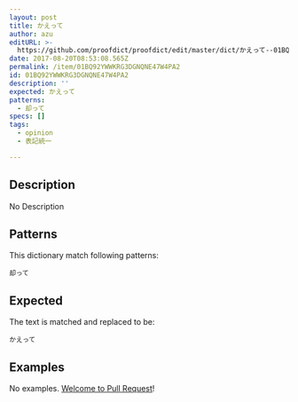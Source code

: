 ```yaml
---
layout: post
title: かえって
author: azu
editURL: >-
  https://github.com/proofdict/proofdict/edit/master/dict/かえって--01BQ92YWWKRG3DGNQNE47W4PA2.yml
date: 2017-08-20T08:53:08.565Z
permalink: /item/01BQ92YWWKRG3DGNQNE47W4PA2
id: 01BQ92YWWKRG3DGNQNE47W4PA2
description: ''
expected: かえって
patterns:
  - 却って
specs: []
tags:
  - opinion
  - 表記統一

---
```


## Description

No Description 

## Patterns

This dictionary match following patterns:

    却って

## Expected

The text is matched and replaced to be:

    かえって

## Examples

No examples. [Welcome to Pull Request](https://github.com/proofdict/proofdict/edit/master/dict/かえって--01BQ92YWWKRG3DGNQNE47W4PA2.yml)!
